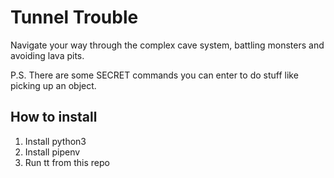 # Tunnel Trouble

Navigate your way through the complex cave system, battling monsters and avoiding lava pits.

P.S. There are some SECRET commands you can enter to do stuff like picking up an object.

## How to install

1. Install python3
2. Install pipenv
3. Run tt from this repo